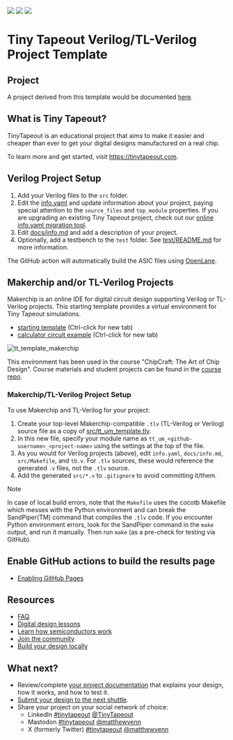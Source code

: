![](../../workflows/gds/badge.svg) ![](../../workflows/docs/badge.svg) ![](../../workflows/test/badge.svg)

# Tiny Tapeout Verilog/TL-Verilog Project Template

## Project

A project derived from this template would be documented [here](docs/info.md).

## What is Tiny Tapeout?

TinyTapeout is an educational project that aims to make it easier and cheaper than ever to get your digital designs manufactured on a real chip.

To learn more and get started, visit https://tinytapeout.com.

## Verilog Project Setup

1. Add your Verilog files to the `src` folder.
2. Edit the [info.yaml](info.yaml) and update information about your project, paying special attention to the `source_files` and `top_module` properties. If you are upgrading an existing Tiny Tapeout project, check out our [online info.yaml migration tool](https://tinytapeout.github.io/tt-yaml-upgrade-tool/).
3. Edit [docs/info.md](docs/info.md) and add a description of your project.
4. Optionally, add a testbench to the `test` folder. See [test/README.md](test/README.md) for more information.

The GitHub action will automatically build the ASIC files using [OpenLane](https://www.zerotoasiccourse.com/terminology/openlane/).

## Makerchip and/or TL-Verilog Projects

Makerchip is an online IDE for digital circuit design supporting Verilog or TL-Verilog projects. This starting template provides a virtual environment for Tiny Tapeout simulations.

- [starting template](https://www.makerchip.com/sandbox?code_url=https:%2F%2Fraw.githubusercontent.com%2Fstevehoover%2Ftt06-tl-verilog-template%2Fmain%2Fsrc%2Ftt_um_template.tlv) (Ctrl-click for new tab) 
- [calculator circuit example](https://www.makerchip.com/sandbox?code_url=https:%2F%2Fraw.githubusercontent.com%2Fstevehoover%2Fmakerchip_examples%2Fmain%2Ftiny_tapeout_examples%2Ftt_um_calculator.tlv#) (Ctrl-click for new tab)

![tt_template_makerchip](https://github.com/stevehoover/tt05-verilog-demo/assets/11302288/37f65ea1-6898-41ac-a5b1-c9afb7b824f1)

This environment has been used in the course "ChipCraft: The Art of Chip Design". Course materials and student projects can be found in the [course repo](https://github.com/efabless/chipcraft---mest-course).

### Makerchip/TL-Verilog Project Setup

To use Makerchip and TL-Verilog for your project:

1. Create your top-level Makerchip-compatible `.tlv` (TL-Verilog or Verilog) source file as a copy of [src/tt_um_template.tlv](src/tt_um_template.tlv).
1. In this new file, specify your module name as `tt_um_<github-username>_<project-name>` using the settings at the top of the file.
1. As you would for Verilog projects (above), edit `info.yaml`, `docs/info.md`, `src/Makefile`, and `tb.v`. For `.tlv` sources, these would reference the generated `.v` files, not the `.tlv` source.
1. Add the generated `src/*.v` to `.gitignore` to avoid committing it/them.

> [!NOTE]
> In case of local build errors, note that the `Makefile` uses the cocotb Makefile which messes with the Python environment and
> can break the SandPiper(TM) command that compiles the `.tlv` code. If you encounter Python environment errors, look for
> the SandPiper command in the `make` output, and run it manually. Then run `make` (as a pre-check for testing via GitHub).

## Enable GitHub actions to build the results page

- [Enabling GitHub Pages](https://tinytapeout.com/faq/#my-github-action-is-failing-on-the-pages-part)

## Resources

- [FAQ](https://tinytapeout.com/faq/)
- [Digital design lessons](https://tinytapeout.com/digital_design/)
- [Learn how semiconductors work](https://tinytapeout.com/siliwiz/)
- [Join the community](https://tinytapeout.com/discord)
- [Build your design locally](https://docs.google.com/document/d/1aUUZ1jthRpg4QURIIyzlOaPWlmQzr-jBn3wZipVUPt4)

## What next?

- Review/complete [your project documentation](docs/info.md) that explains your design, how it works, and how to test it.
- [Submit your design to the next shuttle](https://app.tinytapeout.com/).
- Share your project on your social network of choice:
  - LinkedIn [#tinytapeout](https://www.linkedin.com/search/results/content/?keywords=%23tinytapeout) [@TinyTapeout](https://www.linkedin.com/company/100708654/)
  - Mastodon [#tinytapeout](https://chaos.social/tags/tinytapeout) [@matthewvenn](https://chaos.social/@matthewvenn)
  - X (formerly Twitter) [#tinytapeout](https://twitter.com/hashtag/tinytapeout) [@matthewvenn](https://twitter.com/matthewvenn)
